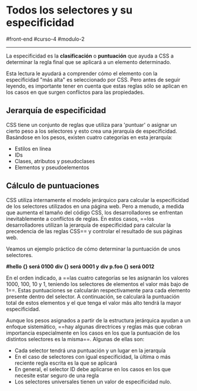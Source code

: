 # Todos los selectores y su especificidad
#front-end #curso-4 #modulo-2 

---
La especificidad es la **clasificación** o **puntuación** que ayuda a CSS a determinar la regla final que se aplicará a un elemento determinado.

Esta lectura le ayudará a comprender cómo el elemento con la especificidad "más alta" es seleccionado por CSS. Pero antes de seguir leyendo, es importante tener en cuenta que estas reglas sólo se aplican en los casos en que surgen conflictos para las propiedades.
## Jerarquía de especificidad
CSS tiene un conjunto de reglas que utiliza para 'puntuar' o asignar un cierto peso a los selectores y esto crea una jerarquía de especificidad. Basándose en los pesos, existen cuatro categorías en esta jerarquía:

- Estilos en línea
- IDs
- Clases, atributos y pseudoclases
- Elementos y pseudoelementos
## Cálculo de puntuaciones
CSS utiliza internamente el modelo jerárquico para calcular la especificidad de los selectores utilizados en una página web. Pero a menudo, a medida que aumenta el tamaño del código CSS, los desarrolladores se enfrentan inevitablemente a conflictos de reglas. En estos casos, ==los desarrolladores utilizan la jerarquía de especificidad para calcular la precedencia de las reglas CSS== y controlar el resultado de sus páginas web.

Veamos un ejemplo práctico de cómo determinar la puntuación de unos selectores.

**#hello {} será 0100**
**div {} será 0001 y**
**div p.foo {} será 0012**

En el orden indicado, a ==las cuatro categorías se les asignarán los valores 1000, 100, 10 y 1, teniendo los selectores de elementos el valor más bajo de 1==. Estas puntuaciones se calcularán respectivamente para cada elemento presente dentro del selector. A continuación, se calculará la puntuación total de estos elementos y el que tenga el valor más alto tendrá la mayor especificidad.

Aunque los pesos asignados a partir de la estructura jerárquica ayudan a un enfoque sistemático, ==hay algunas directrices y reglas más que cobran importancia especialmente en los casos en los que la puntuación de los distintos selectores es la misma==. Algunas de ellas son:

- Cada selector tendrá una puntuación y un lugar en la jerarquía
- En el caso de selectores con igual especificidad, la última o más reciente regla escrita es la que se aplicará
- En general, el selector ID debe aplicarse en los casos en los que necesite estar seguro de una regla
- Los selectores universales tienen un valor de especificidad nulo.